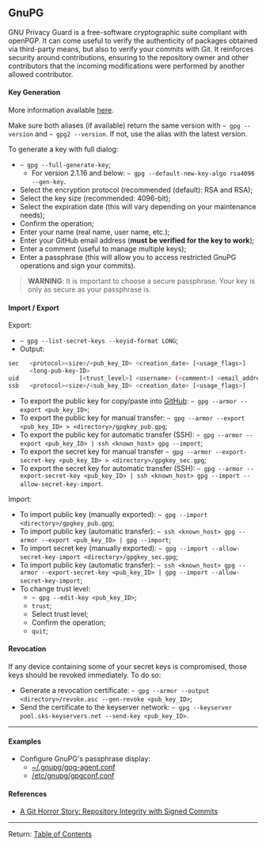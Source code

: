 ## GnuPG

GNU Privacy Guard is a free-software cryptographic suite compliant with openPGP. It can come useful to verify the authenticity of packages obtained via third-party means, but also to verify your commits with Git. It reinforces security around contributions, ensuring to the repository owner and other contributors that the incoming modifications were performed by another allowed contributor.

#### Key Generation

More information available [here](https://docs.github.com/en/github/authenticating-to-github/generating-a-new-gpg-key).

Make sure both aliases (if available) return the same version with ```~ gpg --version``` and ```~ gpg2 --version```. If not, use the alias with the latest version.

To generate a key with full dialog:
- ```~ gpg --full-generate-key```;
  - For version 2.1.16 and below: ```~ gpg --default-new-key-algo rsa4096 --gen-key```.
- Select the encryption protocol (recommended (default): RSA and RSA);
- Select the key size (recommended: 4096-bit);
- Select the expiration date (this will vary depending on your maintenance needs);
- Confirm the operation;
- Enter your name (real name, user name, etc.);
- Enter your GitHub email address (**must be verified for the key to work**);
- Enter a comment (useful to manage multiple keys);
- Enter a passphrase (this will allow you to access restricted GnuPG operations and sign your commits).

> **WARNING**: It is important to choose a secure passphrase. Your key is only as secure as your passphrase is.

#### Import / Export

Export:
- ```~ gpg --list-secret-keys --keyid-format LONG```;
- Output:
```bash
sec   <protocol><size>/<pub_key_ID> <creation_date> [<usage_flags>]
      <long-pub-key-ID>
uid                 [<trust_level>] <username> (<comment>) <email_address>
ssb   <protocol><size>/<sub_key_ID> <creation_date> [<usage_flags>]
```
- To export the public key for copy/paste into [GitHub](https://github.com/settings/keys): ```~ gpg --armor --export <pub_key_ID>```;
- To export the public key for manual transfer: ```~ gpg --armor --export <pub_key_ID> > <directory>/gpgkey_pub.gpg```;
- To export the public key for automatic transfer (SSH): ```~ gpg --armor --export <pub_key_ID> | ssh <known_host> gpg --import```;
- To export the secret key for manual transfer ```~ gpg --armor --export-secret-key <pub_key_ID> > <directory>/gpgkey_sec.gpg```;
- To export the secret key for automatic transfer (SSH): ```~ gpg --armor --export-secret-key <pub_key_ID> | ssh <known_host> gpg --import --allow-secret-key-import```.

Import:
- To import public key (manually exported): ```~ gpg --import <directory>/gpgkey_pub.gpg```;
- To import public key (automatic transfer): ```~ ssh <known_host> gpg --armor --export <pub_key_ID> | gpg --import```;
- To import secret key (manually exported): ```~ gpg --import --allow-secret-key-import <directory>/gpgkey_sec.gpg```;
- To import public key (automatic transfer): ```~ ssh <known_host> gpg --armor --export-secret-key <pub_key_ID> | gpg --import --allow-secret-key-import```;
- To change trust level:
  - ```~ gpg --edit-key <pub_key_ID>```;
  - ```trust```;
  - Select trust level;
  - Confirm the operation;
  - ```quit```;

#### Revocation

If any device containing some of your secret keys is compromised, those keys should be revoked immediately. To do so:

- Generate a revocation certificate: ```~ gpg --armor --output <directory>/revoke.asc --gen-revoke <pub_key_ID>```;
- Send the certificate to the keyserver network: ```~ gpg --keyserver pool.sks-keyservers.net --send-key <pub_key_ID>```.

<hr>

#### Examples

- Configure GnuPG's passphrase display:
  - [~/.gnupg/gpg-agent.conf](./GNUPG/gpg-agent.conf)
  - [/etc/gnupg/gpgconf.conf](./GNUPG/gpgconf.conf)
  
#### References

- [A Git Horror Story: Repository Integrity with Signed Commits](https://mikegerwitz.com/2012/05/a-git-horror-story-repository-integrity-with-signed-commits)

<hr>

Return: [Table of Contents](./README.MD#TOC)
